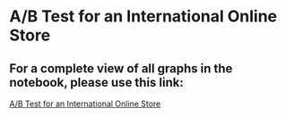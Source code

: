 # A/B Test for an International Online Store

## For a complete view of all graphs in the notebook, please use this link: 
[A/B Test for an International Online Store](https://nbviewer.jupyter.org/github/Emmanuel-Nti/ab_test_for_an_international_online_store/blob/master/ab_test_for_international_store.ipynb)
